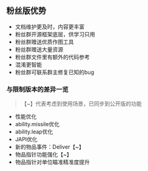 ## 粉丝版优势

* 文档维护更及时，内容更丰富
* 粉丝群开源框架底层，供学习只用
* 粉丝群赠送优质作图工具
* 粉丝群赠送大量资源
* 粉丝群文件里有额外的代码参考
* 混淆更智能
* 粉丝群可联系群主修复已知的bug

### 与限制版本的差异一览

> 【~】代表考虑到使用场景，已同步到公开版的功能

* 性能优化
* ability.missile优化
* ability.leap优化
* JAPI优化
* 新的物品事件：Deliver【~】
* 物品指针功能强化【~】
* 物品指针对单位瞄准精准度提升
